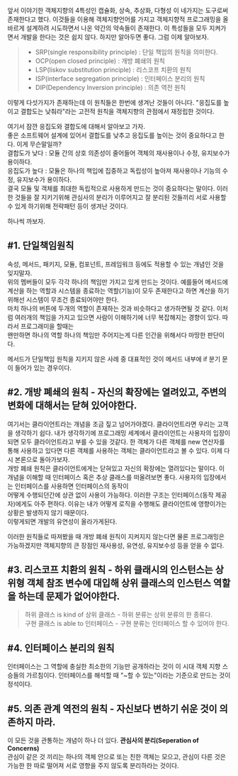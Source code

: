 앞서 이야기한 객체지향의 4특성인 캡슐화, 상속, 추상화, 다형성 이 네가지는 도구로써 존재한다고 했다. 이것들을 이용해 객체지향언어를 가지고 객체지향적 프로그래밍을 올바르게 설계하려 시도하면서 나온 
약간의 약속들이 존재한다. 이 특성들을 모두 지켜가면서 개발을 한다는 것은 쉽지 않다. 하지만 알아두면 좋다. 그럼 이제 알아보자.   

> - SRP(single responsibility principle) : 단일 책임의 원칙을 의미한다. 
> - OCP(open closed principle) : 개방 폐쇄의 원칙
> - LSP(liskov substitution principle) : 리스코프 치환의 원칙
> - ISP(interface segregation principle) : 인터페이스 분리의 원칙
> - DIP(Dependency Inversion principle) : 의존 역전 원칙

이렇게 다섯가지가 존재하는데 이 원칙들은 한번에 생겨난 것들이 아니다. "응집도를 높이고 결합도는 낮춰라"라는 고전적 원칙을 객체지향의 관점에서 재정립한 것이다.  

여기서 잠깐 응집도와 결합도에 대해서 알아보고 가자.  
좋은 소프트웨어 설계에 있어서 결합도를 낮추고 응집도를 높이는 것이 중요하다고 한다. 이게 무슨말일까?  
결합도가 낮다 : 모듈 간의 상호 의존성이 줄어들어 객체의 재사용이나 수정, 유지보수가 용이하다.  
응집도가 높다 : 모듈은 하나의 책입에 집중하고 독립성이 높아져 재사용이나 기능의 수정, 유지보수가 용이하다.  
결국 모듈 및 객체를 최대한 독립적으로 사용하게 만드는 것이 중요하다는 말이다. 이러한 것들을 잘 지키기위해 관심사의 분리가 이루어지고 잘 분리된 것들끼리 서로 사용할 수 있게 하기위해 전략패턴 등이 생겨난 것이다.  


하나씩 까보자.   
## #1. **단일책임원칙**  
속성, 메서드, 패키지, 모듈, 컴포넌트, 프레임워크 등에도 적용할 수 있는 개념인 것을 잊지말자.  
위의 멤버들이 모두 각각 하나의 책임만 가지고 있게 만드는 것이다. 예를들어 메서드에 계산을 하는 역할과 시스템을 종료하는 역할(기능)이 모두 존재한다고 하면 계산을 하기위해선 시스템이 무조건 종료되어야만 한다.  
마치 하나의 버튼에 두개의 역할이 존재하는 것과 비슷하다고 생가하면될 것 같다. 이처럼 여러개의 책임을 가지고 있으면 사람이 이해하기에 너무 복잡해지는 경향이 있다. 따라서 프로그래미을 할때는  
왠만하면 하나의 역할 하나의 책임만 주어지는게 다른 인간을 위해서다 마땅한 판단이다.   
  
  
메서드가 단일책임 원칙을 지키지 않은 사례 중 대표적인 것이 메서드 내부에 if 분기 문이 들어가 있는 경우이다.  
  
   
## #2. **개방 폐쇄의 원칙 - 자신의 확장에는 열려있고, 주변의 변화에 대해서는 닫혀 있어야한다.**  
여기서는 클라이언트라는 개념을 조금 짚고 넘어가야겠다. 클라이언트라면 우리는 고객을 생각하기 쉽다. 내가 생각하기에 프로그래밍 세계에서 클라이언트는 사용자의 입장이되면 모두 클라이언트라고 부를 수 있을 것같다. 
한 객체가 다른 객체를 new 연산자를 통해 사용하고 있다면 다른 객체를 사용하는 객체는 클라이언트라고 볼 수 있다. 이제 다시 본론으로 돌아가보자.  
개방 폐쇄 원칙은 클라이언트에게는 닫혀있고 자신의 확장에는 열려있다는 말이다. 이 개념을 이해할 때 인터페이스 혹은 추상 클래스를 떠올려보면 좋다. 사용자의 입장에서는 인터페이스를 사용하면 인터페이스의 동작이  
어떻게 수행되던간에 상관 없이 사용이 가능하다. 이러한 구조는 인터페이스(동작 제공자)에게도 아주 편하다. 이유는 내가 어떻게 로직을 수행해도 클라이언트에 영향이가는 상황은 발생하지 않기 때문이다.  
이렇게되면 개발의 유연성이 올라가게된다.

이러한 원칙들로 따져봤을 때 개방 폐쇄 원칙이 지켜지지 않는다면 물론 프로그래밍은 가능하겠지만 객체지향의 큰 장점인 재사용성, 유연성, 유지보수성 등을 얻을 수 없다.  

  
## #3. **리스코프 치환의 원칙 - 하위 클래시의 인스턴스는 상위형 객체 참조 변수에 대입해 상위 클래스의 인스턴스 역할을 하는데 문제가 없어야한다.**  
> 하위 클래스 is kind of 상위 클래스 - 하위 분류는 상위 분류의 한 종류다.  
> 구현 클래스 is able to 인터페이스 - 구현 분류는 인터페이스 할 수 있어야 한다.  


## #4. **인터페이스 분리의 원칙** 
인터페이스는 그 역할에 충실한 최소한의 기능만 공개하라는 것이 이 시대 객체 지향 스승들의 가르침이다. 인터페이스를 해석할 때 "~할 수 있는"이라는 기준으로 만드는 것이 정석이다.  
  
## #5. **의존 관계 역전의 원칙 - 자신보다 변하기 쉬운 것이 의존하지 마라.**
  
  
이 모든 것을 관통하는 개념이 하나 더 있다. **관심사의 분리(Seperation of Concerns)**  
관심이 같은 것 끼리는 하나의 객체 안으로 또는 친한 객체는 모으고, 관심이 다른 것은 가능한 한 따로 떨어져 서로 영향을 주지 않도록 분리하라는 것이다.  
